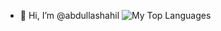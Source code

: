 - 👋 Hi, I’m @abdullashahil
![My Top Languages](https://github-readme-stats.vercel.app/api/top-langs/?username=abdullashahil&theme=default&show_icons=true&hide_border=true&layout=compact)
